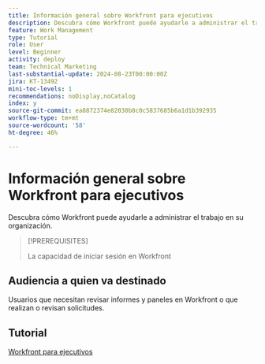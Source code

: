 ```yaml
---
title: Información general sobre Workfront para ejecutivos
description: Descubra cómo Workfront puede ayudarle a administrar el trabajo en su organización.
feature: Work Management
type: Tutorial
role: User
level: Beginner
activity: deploy
team: Technical Marketing
last-substantial-update: 2024-08-23T00:00:00Z
jira: KT-13492
mini-toc-levels: 1
recommendations: noDisplay,noCatalog
index: y
source-git-commit: ea8872374e82030b8c0c5837685b6a1d1b392935
workflow-type: tm+mt
source-wordcount: '58'
ht-degree: 46%

---
```



# Información general sobre Workfront para ejecutivos

Descubra cómo Workfront puede ayudarle a administrar el trabajo en su organización.

>[!PREREQUISITES]
>
>La capacidad de iniciar sesión en Workfront

## Audiencia a quien va destinado

Usuarios que necesitan revisar informes y paneles en Workfront o que realizan o revisan solicitudes.

## Tutorial

[Workfront para ejecutivos](/help/workfront-for-executives/workfront-for-executives.md)
